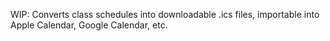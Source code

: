 WIP: 
Converts class schedules into downloadable .ics files, importable into Apple Calendar, Google Calendar, etc. 
